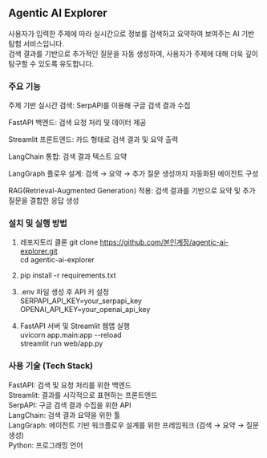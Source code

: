 ## Agentic AI Explorer
사용자가 입력한 주제에 따라 실시간으로 정보를 검색하고 요약하여 보여주는 AI 기반 탐험 서비스입니다.  
검색 결과를 기반으로 추가적인 질문을 자동 생성하여, 사용자가 주제에 대해 더욱 깊이 탐구할 수 있도록 유도합니다.  


### 주요 기능
주제 기반 실시간 검색: SerpAPI를 이용해 구글 검색 결과 수집

FastAPI 백엔드: 검색 요청 처리 및 데이터 제공

Streamlit 프론트엔드: 카드 형태로 검색 결과 및 요약 출력

LangChain 통합: 검색 결과 텍스트 요약

LangGraph 플로우 설계: 검색 → 요약 → 추가 질문 생성까지 자동화된 에이전트 구성

RAG(Retrieval-Augmented Generation) 적용: 검색 결과를 기반으로 요약 및 추가 질문을 결합한 응답 생성

### 설치 및 실행 방법
1. 레포지토리 클론
git clone https://github.com/본인계정/agentic-ai-explorer.git  
cd agentic-ai-explorer

2. pip install -r requirements.txt

3. .env 파일 생성 후 API 키 설정  
   SERPAPI_API_KEY=your_serpapi_key  
   OPENAI_API_KEY=your_openai_api_key

4. FastAPI 서버 및 Streamlit 웹앱 실행  
uvicorn app.main:app --reload  
streamlit run web/app.py

### 사용 기술 (Tech Stack)
FastAPI: 검색 및 요청 처리를 위한 백엔드  
Streamlit: 결과를 시각적으로 표현하는 프론트엔드  
SerpAPI: 구글 검색 결과 수집을 위한 API  
LangChain: 검색 결과 요약을 위한 툴  
LangGraph: 에이전트 기반 워크플로우 설계를 위한 프레임워크 (검색 → 요약 → 질문 생성)  
Python: 프로그래밍 언어  
